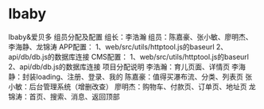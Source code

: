 # Ibaby
Ibaby&amp;爱贝多
组员分配及配置
组长：李浩瀚
组员：陈嘉豪、张小敏、廖明杰、李海静、龙锦涛
APP配置：
     	1、web/src/utils/httptool.js的baseurl
     	2、api/db/db.js的数据库连接
CMS配置：
	1、web/src/utils/httptool.js的baseurl
     	2、api/db/db.js的数据库连接
项目分配说明
李浩瀚：育儿页面、详情页
李海静：封装loading、注册、登录、我的
陈嘉豪：值得买瀑布流、分类、列表页
张小敏：后台管理系统（增删改查）
廖明杰：购物车、付款页、订单页、地址页
龙锦涛：首页、搜索、消息、返回顶部
